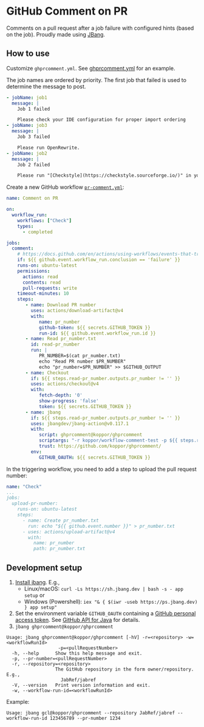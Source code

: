 # GitHub Comment on PR

Comments on a pull request after a job failure with configured hints (based on the job).
Proudly made using [JBang](https://www.jbang.dev/).

## How to use

Customize `ghprcomment.yml`.
See [ghprcomment.yml](ghprcomment.yml) for an example.

The job names are ordered by priority.
The first job that failed is used to determine the message to post.

```yaml
- jobName: job1
  message: |
    Job 1 failed

    Please check your IDE configuration for proper import ordering
- jobName: job3
  message: |
    Job 3 failed

    Please run OpenRewrite.
- jobName: job2
  message: |
    Job 2 failed

    Please run "[Checkstyle](https://checkstyle.sourceforge.io/)" in your IDE and check for errors.
```

Create a new GitHub workflow [`pr-comment.yml`](.github/workflows/pr-comment.yml):

```yaml
name: Comment on PR

on:
  workflow_run:
    workflows: ["Check"]
    types:
      - completed

jobs:
  comment:
    # https://docs.github.com/en/actions/using-workflows/events-that-trigger-workflows#running-a-workflow-based-on-the-conclusion-of-another-workflow
    if: ${{ github.event.workflow_run.conclusion == 'failure' }}
    runs-on: ubuntu-latest
    permissions:
      actions: read
      contents: read
      pull-requests: write
    timeout-minutes: 10
    steps:
       - name: Download PR number
         uses: actions/download-artifact@v4
         with:
            name: pr_number
            github-token: ${{ secrets.GITHUB_TOKEN }}
            run-id: ${{ github.event.workflow_run.id }}
       - name: Read pr_number.txt
         id: read-pr_number
         run: |
            PR_NUMBER=$(cat pr_number.txt)
            echo "Read PR number $PR_NUMBER"
            echo "pr_number=$PR_NUMBER" >> $GITHUB_OUTPUT
       - name: Checkout
         if: ${{ steps.read-pr_number.outputs.pr_number != '' }}
         uses: actions/checkout@v4
         with:
            fetch-depth: '0'
            show-progress: 'false'
            token: ${{ secrets.GITHUB_TOKEN }}
       - name: jbang
         if: ${{ steps.read-pr_number.outputs.pr_number != '' }}
         uses: jbangdev/jbang-action@v0.117.1
         with:
            script: ghprcomment@koppor/ghprcomment
            scriptargs: "-r koppor/workflow-comment-test -p ${{ steps.read-pr_number.outputs.pr_number }} -w ${{ github.event.workflow_run.id }}"
            trust: https://github.com/koppor/ghprcomment/
         env:
            GITHUB_OAUTH: ${{ secrets.GITHUB_TOKEN }}
```

In the triggering workflow, you need to add a step to upload the pull request number:

```yaml
name: "Check"
...
jobs:
  upload-pr-number:
    runs-on: ubuntu-latest
    steps:
      - name: Create pr_number.txt
        run: echo "${{ github.event.number }}" > pr_number.txt
      - uses: actions/upload-artifact@v4
        with:
          name: pr_number
          path: pr_number.txt
```

## Development setup

1. [Install jbang](https://www.jbang.dev/documentation/guide/latest/installation.html#using-jbang).
   E.g.,
   - Linux/macOS: `curl -Ls https://sh.jbang.dev | bash -s - app setup` or
   - Windows (Powershell): `iex "& { $(iwr -useb https://ps.jbang.dev) } app setup"`
2. Set the environment variable `GITHUB_OAUTH` containing a [GitHub personal access token](https://docs.github.com/en/authentication/keeping-your-account-and-data-secure/managing-your-personal-access-tokens#creating-a-personal-access-token-classic). See [GitHub API for Java](https://github-api.kohsuke.org/) for details.
3. `jbang ghprcomment@koppor/ghprcomment`

```terminal
Usage: jbang ghprcomment@koppor/ghprcomment [-hV] -r=<repository> -w=<workflowRunId>
                   -p=<pullRequestNumber>
  -h, --help      Show this help message and exit.
  -p, --pr-number=<pullRequestNumber>
  -r, --repository=<repository>
                  The GitHub repository in the form owner/repository. E.g.,
                    JabRef/jabref
  -V, --version   Print version information and exit.
  -w, --workflow-run-id=<workflowRunId>
```

Example:

```terminal
Usage: jbang gcl@koppor/ghprcomment --repository JabRef/jabref --workflow-run-id 123456789 --pr-number 1234
```
